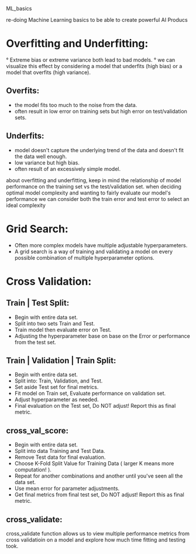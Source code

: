 ML_basics

re-doing Machine Learning basics to be able to create powerful AI Producs

# Overfitting and Underfitting:

° Extreme bias or extreme variance both lead to bad models.
° we can visualize this effect by considering a model  that underfits (high bias) or a model that overfits (high variance).

## Overfits:
- the model fits too much to the noise from the data.
- often result in low error on training sets but high error on test/validation sets.

## Underfits:
- model doesn't capture the underlying trend of the data and doesn't fit the data well enough.
- low variance but high bias.
- often result of an excessively simple model.

about overfitting and underfitting, keep in mind the relationship of model performance on the training set vs the test/validation set.
when deciding optimal model complexity and wanting to fairly evaluate our model's performance we can consider both the train error and test error to select an ideal complexity

# Grid Search:
- Often more complex models have multiple adjustable hyperparameters.
- A grid search is a way of training and validating a model on every possible combination of multiple hyperparameter options.

# Cross Validation:

## Train | Test Split:
- Begin with entire data set.
- Split into two sets Train and Test.
- Train model then evaluate error on Test.
- Adjusting the hyperparameter base on base on the Error or performance from the test set.

## Train | Validation | Train Split:
- Begin with entire data set.
- Split into: Train, Validation, and Test.
- Set aside Test set for final metrics.
- Fit model on Train set, Evaluate performance on validation set.
- Adjust hyperparameter as needed.
- Final evaluation on the Test set, Do NOT adjust! Report this as final metric.
 
## cross_val_score:
- Begin with entire data set.
- Split into data Training and Test Data.
- Remove Test data for final evaluation.
- Choose K-Fold Split Value for Training Data ( larger K means more computation! ).
- Repeat for another combinations and another until you've seen all the data set.
- Use mean error for parameter adjustments.
- Get final metrics from final test set, Do NOT adjust! Report this as final metric.

## cross_validate:
cross_validate function allows us to view multiple performance metrics from cross validatioin on a model and explore how much time fitting and testing took.



